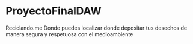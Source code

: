 # ProyectoFinalDAW
Reciclando.me Donde puedes localizar donde depositar tus desechos de manera segura y respetuosa con el medioambiente
